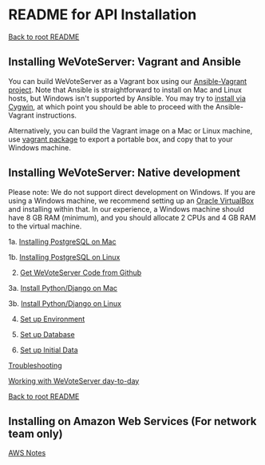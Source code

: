 # README for API Installation

[Back to root README](../README.md)

## Installing WeVoteServer: Vagrant and Ansible

You can build WeVoteServer as a Vagrant box using our
[Ansible-Vagrant project](https://github.com/wevote/ansible-django-stack).
Note that Ansible is straightforward to install on Mac and Linux hosts, but
Windows isn't supported by Ansible. You may try to
[install via Cygwin](https://www.jeffgeerling.com/blog/running-ansible-within-windows),
at which point you should be able to proceed with the Ansible-Vagrant
instructions.

Alternatively, you can build the Vagrant image on a Mac or Linux machine, use
[vagrant package](https://www.vagrantup.com/docs/cli/package.html) to export
a portable box, and copy that to your Windows machine.

## Installing WeVoteServer: Native development

Please note: We do not support direct development on Windows.
If you are using a Windows machine, we recommend setting up an [Oracle VirtualBox](https://www.virtualbox.org/wiki/Downloads)
and installing within that. In our experience, a Windows machine should have 8 GB RAM (minimum),
and you should allocate 2 CPUs and 4 GB RAM to the virtual machine.

1a. [Installing PostgreSQL on Mac](README_API_INSTALL_POSTGRES_MAC.md)

1b. [Installing PostgreSQL on Linux](README_API_INSTALL_POSTGRES_LINUX.md)

2. [Get WeVoteServer Code from Github](README_API_INSTALL_CODE_FROM_GITHUB.md)

3a. [Install Python/Django on Mac](README_API_INSTALL_PYTHON_MAC.md)

3b. [Install Python/Django on Linux](README_API_INSTALL_PYTHON_LINUX.md)

4. [Set up Environment](README_API_INSTALL_SETUP_ENVIRONMENT.md)

5. [Set up Database](README_API_INSTALL_SETUP_DATABASE.md)

6. [Set up Initial Data](README_API_INSTALL_SETUP_DATA.md)

[Troubleshooting](README_INSTALLATION_TROUBLESHOOTING.md)

[Working with WeVoteServer day-to-day](README_WORKING_WITH_WE_VOTE_SERVER.md)

[Back to root README](../README.md)

## Installing on Amazon Web Services (For network team only)

[AWS Notes](README_API_INSTALL_AWS.md)
